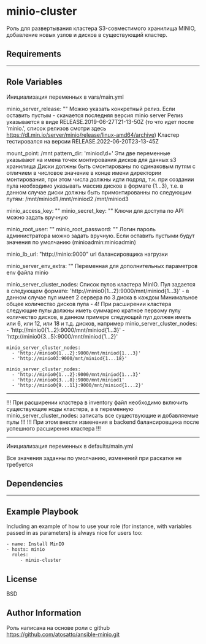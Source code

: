 minio-cluster
=========

Роль для развертывания кластера S3-совместимого хранилища MINIO, добавление новых узлов и дисков в существующий кластер.

Requirements
------------

---

Role Variables
--------------

Инициализация переменных в vars/main.yml

 minio_server_release: ""
  Можно указать конкретный релиз. Если оставить пустым - скачается последняя версия minio server 
  Релиз указывается в виде RELEASE.2019-06-27T21-13-50Z (то что идет после 'minio.', список релизов смотри здесь https://dl.min.io/server/minio/release/linux-amd64/archive)
  Кластер тестировался на версии RELEASE.2022-06-20T23-13-45Z

 mount_point: /mnt
 pattern_dir: 'miniod\d+'
  Эти две	переменные указывают на имена точек монтирования дисков для данных s3 хранилища
  Диски должны быть смонтированы по одинаковым путям с отличием в числовое значение в конце имени директории монтирования, при этом числа должны идти подряд, т.к. при создании пула необходимо указывать массив дисков в формате {1...3}, т.е. в данном случае диски должны быть примонтированны по следующим путям:
  /mnt/miniod1
  /mnt/miniod2
  /mnt/miniod3

 minio_access_key: ""
 minio_secret_key: ""
  Ключи для доступа по API можно задать вручную

 minio_root_user: ""
 minio_root_password: ""
  Логин пароль администратора можно задать вручную. Если оставить пустыми будут значения по умолчанию (minioadmin:minioadmin)

 minio_lb_url: "http://minio:9000"
  url балансировщика нагрузки

 minio_server_env_extra: ""
  Переменная для дополнительных параметров env файла minio

 minio_server_cluster_nodes:
  Список пулов кластера MinIO. Пул задается в следующем формате:
  'http://minio0{1...2}:9000/mnt/miniod{1...3}' - в данном случае пул имеет 2 сервера по 3 диска в каждом
  Минимальное общее количество дисков пула - 4!
  При расширении кластера следующие пулы должны иметь суммарно кратное первому пулу количество дисков, в данном примере следующий пул должен иметь или 6, или 12, или 18 и т.д. дисков, например
	minio_server_cluster_nodes:
	  - 'http://minio0{1...2}:9000/mnt/miniod{1...3}'
	  - 'http://minio0{3...5}:9000/mnt/miniod{1...2}'

	minio_server_cluster_nodes:
	  - 'http://minio0{1...2}:9000/mnt/miniod{1...3}'
	  - 'http://minio03:9000/mnt/miniod{1...18}'

	minio_server_cluster_nodes:
	  - 'http://minio0{1...2}:9000/mnt/miniod{1...3}'
	  - 'http://minio0{3...8}:9000/mnt/miniod1'
	  - 'http://minio0{9...11}:9000/mnt/miniod{1...2}'

---

   !!! При расширении кластера в inventory файл необходимо включить существующие ноды кластера, а в переменную minio_server_cluster_nodes: записать все существующие и добавляемые пулы !!!
   !!! При этом внести изменения в backend балансировщика после успешного расширения кластера !!!

---

Инициализация переменных в defaults/main.yml

  Все значения заданны по умолчанию, изменений при раскатке не требуется

Dependencies
------------

---

Example Playbook
----------------

Including an example of how to use your role (for instance, with variables passed in as parameters) is always nice for users too:

    - name: Install MinIO
    - hosts: minio
      roles:
         - minio-cluster

License
-------

BSD

Author Information
------------------

Роль написана на основе роли с github https://github.com/atosatto/ansible-minio.git
